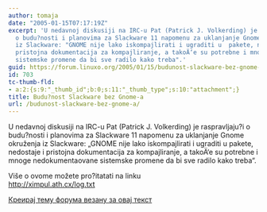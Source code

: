 ```yaml
---
author: tomaja
date: "2005-01-15T07:17:19Z"
excerpt: 'U nedavnoj diskusiji na IRC-u Pat (Patrick J. Volkerding) je raspravljaju?i
  o budu?nosti i planovima za Slackware 11 napomenu za uklanjanje Gnome okruženja
  iz Slackware: "GNOME nije lako iskompajlirati i ugraditi u  pakete, nedostaje i
  pristojna dokumentacija za kompajliranje, a takoÄ‘e su potrebne i mnoge nedokumentaovane
  sistemske promene da bi sve radilo kako treba".'
guid: https://forum.linuxo.org/2005/01/15/budunost-slackware-bez-gnome-a/
id: 703
tc-thumb-fld:
- a:2:{s:9:"_thumb_id";b:0;s:11:"_thumb_type";s:10:"attachment";}
title: Budu?nost Slackware bez Gnome-a
url: /budunost-slackware-bez-gnome-a/
---
```

U nedavnoj diskusiji na IRC-u Pat (Patrick J. Volkerding) je raspravljaju?i o budu?nosti i planovima za Slackware 11 napomenu za uklanjanje Gnome okruženja iz Slackware: &#8222;GNOME nije lako iskompajlirati i ugraditi u pakete, nedostaje i pristojna dokumentacija za kompajliranje, a takoÄ‘e su potrebne i mnoge nedokumentaovane sistemske promene da bi sve radilo kako treba&#8220;.<!--break-->

  
Više o ovome možete pro?itatati na linku  
<http://ximpul.ath.cx/log.txt>

[Креирај тему форума везану за овај текст](https://linuxo.org/nova-tema-na-forumu/?se_pid=703)